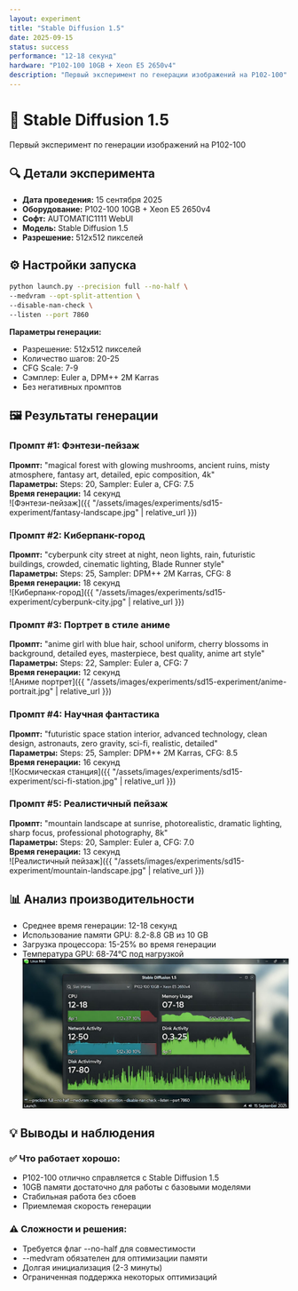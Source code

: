```yaml
---
layout: experiment
title: "Stable Diffusion 1.5"
date: 2025-09-15
status: success
performance: "12-18 секунд"
hardware: "P102-100 10GB + Xeon E5 2650v4"
description: "Первый эксперимент по генерации изображений на P102-100"
---
```


# 🎨 Stable Diffusion 1.5

Первый эксперимент по генерации изображений на P102-100

## 🔍 Детали эксперимента

- **Дата проведения:** 15 сентября 2025
- **Оборудование:** P102-100 10GB + Xeon E5 2650v4
- **Софт:** AUTOMATIC1111 WebUI
- **Модель:** Stable Diffusion 1.5
- **Разрешение:** 512x512 пикселей

## ⚙️ Настройки запуска

```bash
python launch.py --precision full --no-half \
--medvram --opt-split-attention \
--disable-nan-check \
--listen --port 7860
```

**Параметры генерации:**
- Разрешение: 512x512 пикселей
- Количество шагов: 20-25
- CFG Scale: 7-9
- Сэмплер: Euler a, DPM++ 2M Karras
- Без негативных промптов

## 🖼️ Результаты генерации

### Промпт #1: Фэнтези-пейзаж
**Промпт:** "magical forest with glowing mushrooms, ancient ruins, misty atmosphere, fantasy art, detailed, epic composition, 4k"  
**Параметры:** Steps: 20, Sampler: Euler a, CFG: 7.5  
**Время генерации:** 14 секунд  
![Фэнтези-пейзаж]({{ "/assets/images/experiments/sd15-experiment/fantasy-landscape.jpg" | relative_url }})

### Промпт #2: Киберпанк-город
**Промпт:** "cyberpunk city street at night, neon lights, rain, futuristic buildings, crowded, cinematic lighting, Blade Runner style"  
**Параметры:** Steps: 25, Sampler: DPM++ 2M Karras, CFG: 8  
**Время генерации:** 18 секунд  
![Киберпанк-город]({{ "/assets/images/experiments/sd15-experiment/cyberpunk-city.jpg" | relative_url }})

### Промпт #3: Портрет в стиле аниме
**Промпт:** "anime girl with blue hair, school uniform, cherry blossoms in background, detailed eyes, masterpiece, best quality, anime art style"  
**Параметры:** Steps: 22, Sampler: Euler a, CFG: 7  
**Время генерации:** 12 секунд  
![Аниме портрет]({{ "/assets/images/experiments/sd15-experiment/anime-portrait.jpg" | relative_url }})

### Промпт #4: Научная фантастика
**Промпт:** "futuristic space station interior, advanced technology, clean design, astronauts, zero gravity, sci-fi, realistic, detailed"  
**Параметры:** Steps: 25, Sampler: DPM++ 2M Karras, CFG: 8.5  
**Время генерации:** 16 секунд  
![Космическая станция]({{ "/assets/images/experiments/sd15-experiment/sci-fi-station.jpg" | relative_url }})

### Промпт #5: Реалистичный пейзаж
**Промпт:** "mountain landscape at sunrise, photorealistic, dramatic lighting, sharp focus, professional photography, 8k"  
**Параметры:** Steps: 20, Sampler: Euler a, CFG: 7.0  
**Время генерации:** 13 секунд  
![Реалистичный пейзаж]({{ "/assets/images/experiments/sd15-experiment/mountain-landscape.jpg" | relative_url }})

## 📊 Анализ производительности

- Среднее время генерации: 12-18 секунд  
- Использование памяти GPU: 8.2-8.8 GB из 10 GB  
- Загрузка процессора: 15-25% во время генерации  
- Температура GPU: 68-74°C под нагрузкой  
![Мониторинг системы](/assets/images/experiments/sd15-experiment/system-monitor.jpg)

## 💡 Выводы и наблюдения

### ✅ Что работает хорошо:
- P102-100 отлично справляется с Stable Diffusion 1.5
- 10GB памяти достаточно для работы с базовыми моделями
- Стабильная работа без сбоев
- Приемлемая скорость генерации

### ⚠️ Сложности и решения:
- Требуется флаг --no-half для совместимости
- --medvram обязателен для оптимизации памяти
- Долгая инициализация (2-3 минуты)
- Ограниченная поддержка некоторых оптимизаций
